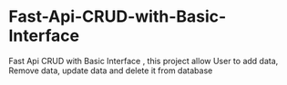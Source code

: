 # Fast-Api-CRUD-with-Basic-Interface
Fast Api CRUD with Basic Interface , this project allow User to add data, Remove data, update data and delete it from database
